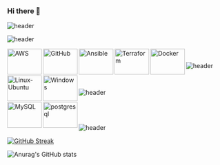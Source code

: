### Hi there 👋

![header](https://capsule-render.vercel.app/api?type=venom&color=gradient&height=200&section=header&text=Shan%20Dilranga&fontColor=363636&fontSize=60)


![header](https://capsule-render.vercel.app/api?type=transparent&color=gradient&height=60&section=header&text=DevOps%20Tools&fontColor=363636&fontSize=30&&fontAlign=11)

<img src="https://cdn.jsdelivr.net/gh/devicons/devicon@latest/icons/amazonwebservices/amazonwebservices-original-wordmark.svg" width="80" height="60" margin-left="300" align="left" alt="AWS"/>

<img src="https://cdn.jsdelivr.net/gh/devicons/devicon@latest/icons/github/github-original.svg" width="80" height="60" align="left" alt="GitHub" />
                              
<img src="https://cdn.jsdelivr.net/gh/devicons/devicon@latest/icons/ansible/ansible-original.svg" width="80" height="60" align="left" alt="Ansible"/>

<img src="https://cdn.jsdelivr.net/gh/devicons/devicon@latest/icons/terraform/terraform-original-wordmark.svg" width="80" height="60" align="left" alt="Terraform"/>

<img src="https://cdn.jsdelivr.net/gh/devicons/devicon@latest/icons/docker/docker-original.svg" width="80" height="60" align="left" alt="Docker"/><br>

![header](https://capsule-render.vercel.app/api?type=transparent&color=gradient&height=60&section=header&text=Operating%20Systems&fontColor=363636&fontSize=30&&fontAlign=16)

<img src="https://cdn.jsdelivr.net/gh/devicons/devicon@latest/icons/linux/linux-original.svg" width="80" height="60" margin-left="300" align="left" alt="Linux-Ubuntu"/>

<img src="https://cdn.jsdelivr.net/gh/devicons/devicon@latest/icons/windows11/windows11-original.svg" width="80" height="60" align="left" alt="Windows" /><br>

![header](https://capsule-render.vercel.app/api?type=transparent&color=gradient&height=60&section=header&text=Databases&fontColor=363636&fontSize=30&&fontAlign=8)

<img src="https://cdn.jsdelivr.net/gh/devicons/devicon@latest/icons/mysql/mysql-original-wordmark.svg" width="80" height="60" margin-left="300" align="left" alt="MySQL"/>
 
<img src="https://cdn.jsdelivr.net/gh/devicons/devicon@latest/icons/postgresql/postgresql-original-wordmark.svg" width="80" height="60" align="left" alt="postgresql" /><br>
<br>
<br>
![header](https://capsule-render.vercel.app/api?type=transparent&color=gradient&height=80&section=header&text=My%20Stats:&fontColor=363636&fontSize=30&&fontAlign=8)

[![GitHub Streak](http://github-readme-streak-stats.herokuapp.com?user=Shan-Dilranga&theme=dark&background=000000)](https://git.io/streak-stats)  

![Anurag's GitHub stats](https://github-readme-stats.vercel.app/api?username=Shan-Dilranga&show_icons=true&theme=radical)


<!--
**Shan-Dilranga/Shan-Dilranga** is a ✨ _special_ ✨ repository because its `README.md` (this file) appears on your GitHub profile.

Here are some ideas to get you started:

- 🔭 I’m currently working on ...
- 🌱 I’m currently learning ...
- 👯 I’m looking to collaborate on ...
- 🤔 I’m looking for help with ...
- 💬 Ask me about ...
- 📫 How to reach me: ...
- 😄 Pronouns: ...
- ⚡ Fun fact: ...
-->

<!--![Heart Beat](https://user-images.githubusercontent.com/84151287/185879585-a0b2e30a-7ec7-45d3-8a68-567b9aeb9cd2.png)-->


<!--![HeartBeat](https://user-images.githubusercontent.com/84151287/185886536-0d0b358e-36c2-4a8a-bd47-6953e21f62b5.png)-->



